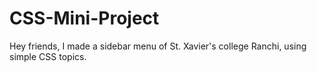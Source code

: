 # CSS-Mini-Project
Hey friends, I made a sidebar menu of St. Xavier's college Ranchi, using simple CSS topics.
